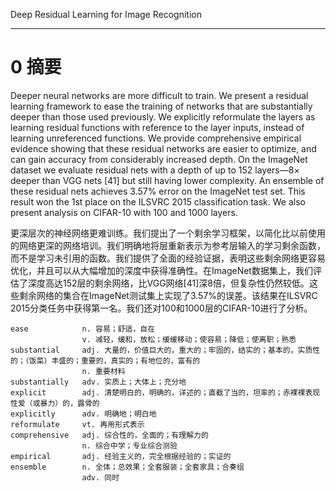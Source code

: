 

Deep Residual Learning for Image Recognition

__________

# 0 摘要
Deeper neural networks are more difficult to train. We present a residual learning framework to ease the training of networks that are substantially deeper than those used previously. We explicitly reformulate the layers as learning residual functions with reference to the layer inputs, instead of learning unreferenced functions. We provide comprehensive empirical evidence showing that these residual networks are easier to optimize, and can gain accuracy from considerably increased depth. On the ImageNet dataset we evaluate residual nets with a depth of up to 152 layers—8× deeper than VGG nets [41] but still having lower complexity. An ensemble of these residual nets achieves 3.57% error on the ImageNet test set. This result won the 1st place on the ILSVRC 2015 classification task. We also present analysis on CIFAR-10 with 100 and 1000 layers.

更深层次的神经网络更难训练。我们提出了一个剩余学习框架，以简化比以前使用的网络更深的网络培训。我们明确地将层重新表示为参考层输入的学习剩余函数，而不是学习未引用的函数。我们提供了全面的经验证据，表明这些剩余网络更容易优化，并且可以从大幅增加的深度中获得准确性。在ImageNet数据集上，我们评估了深度高达152层的剩余网络，比VGG网络[41]深8倍，但复杂性仍然较低。这些剩余网络的集合在ImageNet测试集上实现了3.57%的误差。该结果在ILSVRC 2015分类任务中获得第一名。我们还对100和1000层的CIFAR-10进行了分析。

```
ease            n. 容易；舒适，自在
                v. 减轻，缓和，放松；缓缓移动；使容易；降低；使离职；熟悉
substantial     adj. 大量的，价值巨大的，重大的；牢固的，结实的；基本的，实质性的；（饭菜）丰盛的；重要的，真实的；有地位的，富有的
                n. 重要材料
substantially   adv. 实质上；大体上；充分地
explicit        adj. 清楚明白的，明确的，详述的；直截了当的，坦率的；赤裸裸表现性爱（或暴力）的，露骨的
explicitly      adv. 明确地；明白地
reformulate     vt. 再用形式表示
comprehensive   adj. 综合性的，全面的；有理解力的
                n. 综合中学；专业综合测验
empirical       adj. 经验主义的，完全根据经验的；实证的
ensemble        n. 全体；总效果；全套服装；全套家具；合奏组
                adv. 同时
```

